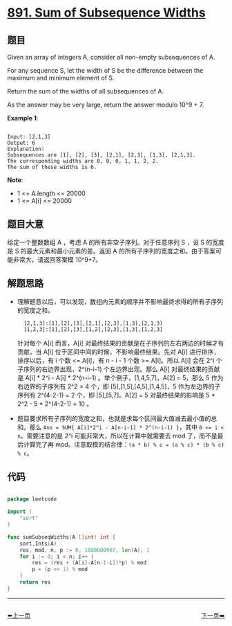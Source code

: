 # [891. Sum of Subsequence Widths](https://leetcode.com/problems/sum-of-subsequence-widths/)

## 题目

Given an array of integers A, consider all non-empty subsequences of A.

For any sequence S, let the width of S be the difference between the maximum and minimum element of S.

Return the sum of the widths of all subsequences of A. 

As the answer may be very large, return the answer modulo 10^9 + 7.

 

**Example 1**:

```

Input: [2,1,3]
Output: 6
Explanation:
Subsequences are [1], [2], [3], [2,1], [2,3], [1,3], [2,1,3].
The corresponding widths are 0, 0, 0, 1, 1, 2, 2.
The sum of these widths is 6.

```

**Note**:

- 1 <= A.length <= 20000
- 1 <= A[i] <= 20000


## 题目大意

给定一个整数数组 A ，考虑 A 的所有非空子序列。对于任意序列 S ，设 S 的宽度是 S 的最大元素和最小元素的差。返回 A 的所有子序列的宽度之和。由于答案可能非常大，请返回答案模 10^9+7。


## 解题思路

- 理解题意以后，可以发现，数组内元素的顺序并不影响最终求得的所有子序列的宽度之和。 
 
		[2,1,3]:[1],[2],[3],[2,1],[2,3],[1,3],[2,1,3]
		[1,2,3]:[1],[2],[3],[1,2],[2,3],[1,3],[1,2,3]
	针对每个 A[i] 而言，A[i] 对最终结果的贡献是在子序列的左右两边的时候才有贡献，当 A[i] 位于区间中间的时候，不影响最终结果。先对 A[i] 进行排序，排序以后，有 i 个数 <= A[i]，有 n - i - 1 个数 >= A[i]。所以 A[i] 会在 2^i 个子序列的右边界出现，2^(n-i-1) 个左边界出现。那么 A[i] 对最终结果的贡献是 A[i] * 2^i - A[i] * 2^(n-i-1) 。举个例子，[1,4,5,7]，A[2] = 5，那么 5 作为右边界的子序列有 2^2 = 4 个，即 [5],[1,5],[4,5],[1,4,5]，5 作为左边界的子序列有 2^(4-2-1) = 2 个，即 [5],[5,7]。A[2] = 5 对最终结果的影响是 5 * 2^2 - 5 * 2^(4-2-1) = 10 。
- 题目要求所有子序列的宽度之和，也就是求每个区间最大值减去最小值的总和。那么 `Ans = SUM{ A[i]*2^i - A[n-i-1] * 2^(n-i-1) }`，其中 `0 <= i < n`。需要注意的是 2^i 可能非常大，所以在计算中就需要去 mod 了，而不是最后计算完了再 mod。注意取模的结合律：`(a * b) % c = (a % c) * (b % c) % c`。

## 代码

```go

package leetcode

import (
	"sort"
)

func sumSubseqWidths(A []int) int {
	sort.Ints(A)
	res, mod, n, p := 0, 1000000007, len(A), 1
	for i := 0; i < n; i++ {
		res = (res + (A[i]-A[n-1-i])*p) % mod
		p = (p << 1) % mod
	}
	return res
}

```


----------------------------------------------
<div style="display: flex;justify-content: space-between;align-items: center;">
<p><a href="https://books.halfrost.com/leetcode/ChapterFour/0800~0899/0890.Find-and-Replace-Pattern/">⬅️上一页</a></p>
<p><a href="https://books.halfrost.com/leetcode/ChapterFour/0800~0899/0892.Surface-Area-of-3D-Shapes/">下一页➡️</a></p>
</div>
